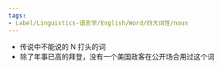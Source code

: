 ```yaml
---
tags:
- Label/Linguistics-语言学/English/Word/四大词性/noun
---
```


- 传说中不能说的 N 打头的词
- 除了年事已高的拜登，没有一个美国政客在公开场合用过这个词
